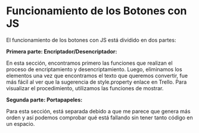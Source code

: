 # Funcionamiento de los Botones con JS

El funcionamiento de los botones con JS está dividido en dos partes:

**Primera parte: Encriptador/Desencriptador:**

En esta sección, encontramos primero las funciones que realizan el proceso de encriptamiento y desencriptamiento. 
Luego, eliminamos los elementos una vez que encontramos el texto que queremos convertir, fue más fácil al ver que la sugerencia de style.property enlace en Trello. 
Para visualizar el procedimiento, utilizamos las funciones de mostrar.

**Segunda parte: Portapapeles:**

Para esta sección, está separada debido a que me parece que genera más orden y así podemos comprobar qué está fallando sin tener tanto código en un espacio.
